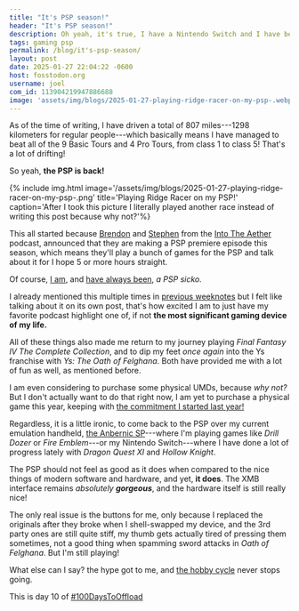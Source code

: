 ```yaml
---
title: "It's PSP season!"
header: "It's PSP season!"
description: Oh yeah, it's true, I have a Nintendo Switch and I have been playing Ridge Racer on my PSP for like 8 hours in a couple days
tags: gaming psp
permalink: /blog/it's-psp-season/
layout: post
date: 2025-01-27 22:04:22 -0600
host: fosstodon.org
username: joel
com_id: 113904219947886688
image: 'assets/img/blogs/2025-01-27-playing-ridge-racer-on-my-psp-.webp'
---
```

As of the time of writing, I have driven a total of 807 miles---1298 kilometers for regular people---which basically means I have managed to beat all of the 9 Basic Tours and 4 Pro Tours, from class 1 to class 5! That's a lot of drifting!

So yeah, **the PSP is back!**

{% include img.html image='/assets/img/blogs/2025-01-27-playing-ridge-racer-on-my-psp-.png' title='Playing Ridge Racer on my PSP!' caption='After I took this picture I literally played another race instead of writing this post because why not?'%}

This all started because [Brendon](https://mastodon.social/@brendonbigley) and [Stephen](https://bsky.app/profile/stephenhilger.bsky.social) from the [Into The Aether](https//intothecast.online) podcast, announced that they are making a PSP premiere episode this season, which means they'll play a bunch of games for the PSP and talk about it for I hope 5 or more hours straight.

Of course, [I am](/blog/what-is-on-my-psp/), and [have always been](/blog/my-psp-is-back-in-shape/), *a PSP sicko.*

I already mentioned this multiple times in [previous weeknotes](/blog/2025-w02-weeknotes/#gaming) but I felt like talking about it on its own post, that's how excited I am to just have my favorite podcast highlight one of, if not __the most significant gaming device of my life.__

All of these things also made me return to my journey playing _Final Fantasy IV The Complete Collection_, and to dip my feet _once again_ into the Ys franchise with _Ys: The Oath of Felghana_. Both have provided me with a lot of fun as well, as mentioned before.

I am even considering to purchase some physical UMDs, because _why not?_ But I don't actually want to do that right now, I am yet to purchase a physical game this year, keeping with [the commitment I started last year!](/blog/games-to-beat-before-buying-more/)

Regardless, it is a little ironic, to come back to the PSP over my current emulation handheld, [the Anbernic SP](/blog/the-gba-experience-i-wanted/)---where I'm playing games like _Drill Dozer_ or _Fire Emblem_---or my Nintendo Switch---where I have done a lot of progress lately with _Dragon Quest XI_ and _Hollow Knight_. 

The PSP should not feel as good as it does when compared to the nice things of modern software and hardware, and yet, **it does**. The XMB interface remains _absolutely **gorgeous**_, and the hardware itself is still really nice!

The only real issue is the buttons for me, only because I replaced the originals after they broke when I shell-swapped my device, and the 3rd party ones are still quite stiff, my thumb gets actually tired of pressing them sometimes, not a good thing when spamming sword attacks in _Oath of Felghana_. But I'm still playing!

What else can I say? the hype got to me, and [the hobby cycle](/blog/the-hobby-cycle) never stops going.

This is day 10 of [#100DaysToOffload](https://100daystooffload.com)
